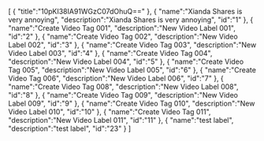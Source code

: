 [
	{
		"title":"10pKI38IA91WGzC07dOhuQ=="
	},
	{
		"name":"Xianda Shares is very annoying",
		"description":"Xianda Shares is very annoying",
		"id":"1"
	},
	{
		"name":"Create Video Tag 001",
		"description":"New Video Label 001",
		"id":"2"
	},
	{
		"name":"Create Video Tag 002",
		"description":"New Video Label 002",
		"id":"3"
	},
	{
		"name":"Create Video Tag 003",
		"description":"New Video Label 003",
		"id":"4"
	},
	{
		"name":"Create Video Tag 004",
		"description":"New Video Label 004",
		"id":"5"
	},
	{
		"name":"Create Video Tag 005",
		"description":"New Video Label 005",
		"id":"6"
	},
	{
		"name":"Create Video Tag 006",
		"description":"New Video Label 006",
		"id":"7"
	},
	{
		"name":"Create Video Tag 008",
		"description":"New Video Label 008",
		"id":"8"
	},
	{
		"name":"Create Video Tag 009",
		"description":"New Video Label 009",
		"id":"9"
	},
	{
		"name":"Create Video Tag 010",
		"description":"New Video Label 010",
		"id":"10"
	},
	{
		"name":"Create Video Tag 011",
		"description":"New Video Label 011",
		"id":"11"
	},
	{
		"name":"test label",
		"description":"test label",
		"id":"23"
	}
]